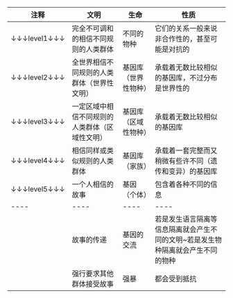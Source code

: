 |注释|文明|生命|性质|
|----|----|----|----|
|↓↓↓level1↓↓↓|完全不可调和的相信不同规则的人类群体|不同的物种|它们的关系一般来说非合作性的，甚至可能是对抗的|
|↓↓↓level2↓↓↓|全世界相信不同规则的人类群体（世界性文明）|基因库（世界性物种）|承载着无数比较相似的基因库，不过分布是世界性的|
|↓↓↓level3↓↓↓|一定区域中相信不同规则的人类群体（区域性文明）|基因库（区域性物种）|承载着无数比较相似的基因库|
|↓↓↓level4↓↓↓|相信同样或类似规则的人类群体|基因库（家族）|承载着一套完整而又稍微有些许不同（遗传和变异）的基因库|
|↓↓↓level5↓↓↓|一个人相信的故事|基因（个体）|包含着各种不同的信息|
|----|----|----|----|
||故事的传递|基因的交流|若是发生语言隔离等信息隔离就会产生不同的文明~若是发生物种隔离就会产生不同的物种|
||强行要求其他群体接受故事|强暴|都会受到抵抗|
